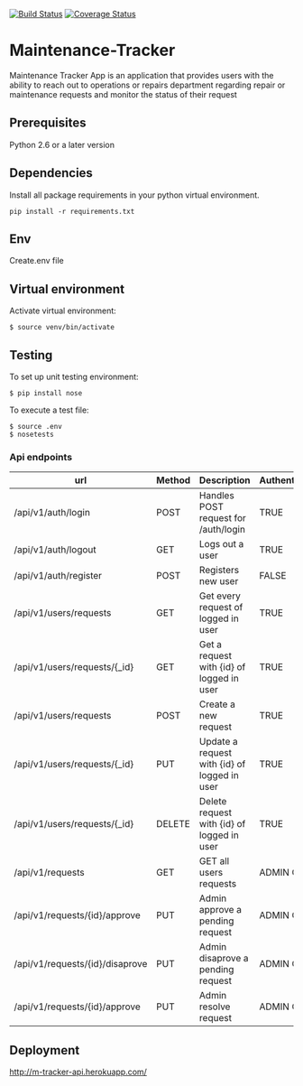 [![Build Status](https://travis-ci.org/blac-siren/Maintenance-Tracker.svg?branch=develop)](https://travis-ci.org/blac-siren/Maintenance-Tracker)
[![Coverage Status](https://coveralls.io/repos/github/blac-siren/Maintenance-Tracker/badge.svg?branch=develop&service=github)](https://coveralls.io/github/blac-siren/Maintenance-Tracker?branch=deployment)

# Maintenance-Tracker
Maintenance Tracker App is an application that provides users with the ability to reach out to operations or repairs department regarding repair or maintenance requests and monitor the status of their request

## Prerequisites

Python 2.6 or a later version

## Dependencies
Install all package requirements in your python virtual environment.
```
pip install -r requirements.txt
```
## Env
Create.env file

## Virtual environment
Activate virtual environment:

```
$ source venv/bin/activate
```

## Testing
To set up unit testing environment:

```
$ pip install nose
```

To execute a test file:

```
$ source .env
$ nosetests
```




### Api endpoints

| url | Method|  Description| Authentication |
| --- | --- | --- | --- |
| /api/v1/auth/login | POST | Handles POST request for /auth/login | TRUE
| /api/v1/auth/logout | GET | Logs out a user | TRUE
| /api/v1/auth/register | POST | Registers new user | FALSE
| /api/v1/users/requests | GET | Get every request of logged in user|TRUE
| /api/v1/users/requests/{_id} | GET | Get a request with {id} of logged in user|TRUE
| /api/v1/users/requests | POST | Create a new request|TRUE
| /api/v1/users/requests/{_id}  | PUT | Update a request with {id} of logged in user|TRUE
| /api/v1/users/requests/{_id} | DELETE | Delete request with {id} of logged in user|TRUE
| /api/v1/requests | GET | GET all users requests|ADMIN ONLY
| /api/v1/requests/{id}/approve | PUT | Admin approve a pending request|ADMIN ONLY
| /api/v1/requests/{id}/disaprove| PUT | Admin disaprove a pending request|ADMIN ONLY
| /api/v1/requests/{id}/approve | PUT | Admin resolve request|ADMIN ONLY

## Deployment
http://m-tracker-api.herokuapp.com/

